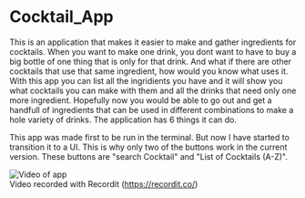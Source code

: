 # Cocktail_App

This is an application that makes it easier to make and gather ingredients for cocktails. 
When you want to make one drink, you dont want to have to buy a big bottle of one thing that is only for that drink. 
And what if there are other cocktails that use that same ingredient, how would you know what uses it. 
With this app you can list all the ingridients you have and it will show you what cocktails you can make with them and all the drinks that need only one more ingredient. 
Hopefully now you would be able to go out and get a handfull of ingredients that can be used in different combinations to make a hole variety of drinks.
The application has 6 things it can do.

This app was made first to be run in the terminal. But now I have started to transition it to a UI. 
This is why only two of the buttons work in the current version. These buttons are "search Cocktail" and "List of Cocktails (A-Z)".

![Video of app](https://recordit.co/2wzRgdRTYM) <br />Video recorded with Recordit (https://recordit.co/)
